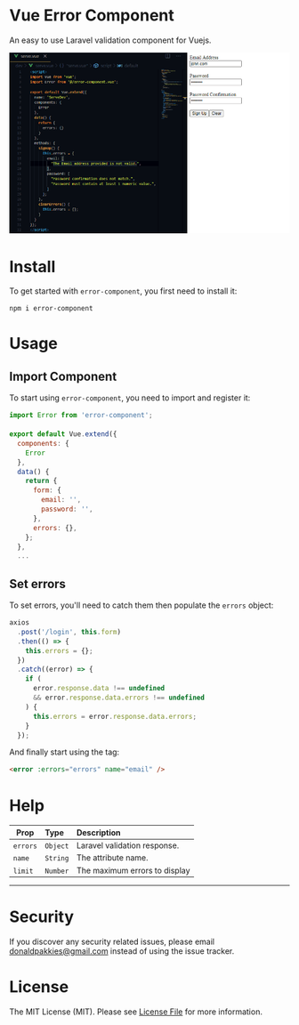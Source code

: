 # Vue Error Component

An easy to use Laravel validation component for Vuejs.

<img src="assets/error.gif">

# Install

To get started with `error-component`, you first need to install it:

```
npm i error-component
```

# Usage

## Import Component

To start using `error-component`, you need to import and register it:

```js
import Error from 'error-component';

export default Vue.extend({
  components: {
    Error
  },
  data() {
    return {
      form: {
        email: '',
        password: '',
      },
      errors: {},
    };
  },
  ...
```

## Set errors

To set errors, you'll need to catch them then populate the `errors` object:

```js
axios
  .post('/login', this.form)
  .then(() => {
    this.errors = {};
  })
  .catch((error) => {
    if (
      error.response.data !== undefined
      && error.response.data.errors !== undefined
    ) {
      this.errors = error.response.data.errors;
    }
  });
```

And finally start using the tag:

```html
<error :errors="errors" name="email" />
```

# Help

Prop      | Type     | Description
----------|:---------|:-----------------------------
`errors`  | `Object` | Laravel validation response.
`name`    | `String` | The attribute name.
`limit`   | `Number` | The maximum errors to display

----


# Security

If you discover any security related issues, please email donaldpakkies@gmail.com instead of using the issue tracker.

# License

The MIT License (MIT). Please see [License File](LICENSE) for more information.
